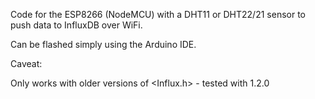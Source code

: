 Code for the ESP8266 (NodeMCU) with a DHT11 or DHT22/21 sensor to push data to InfluxDB over WiFi.

Can be flashed simply using the Arduino IDE.

Caveat:

Only works with older versions of <Influx.h> - tested with 1.2.0
